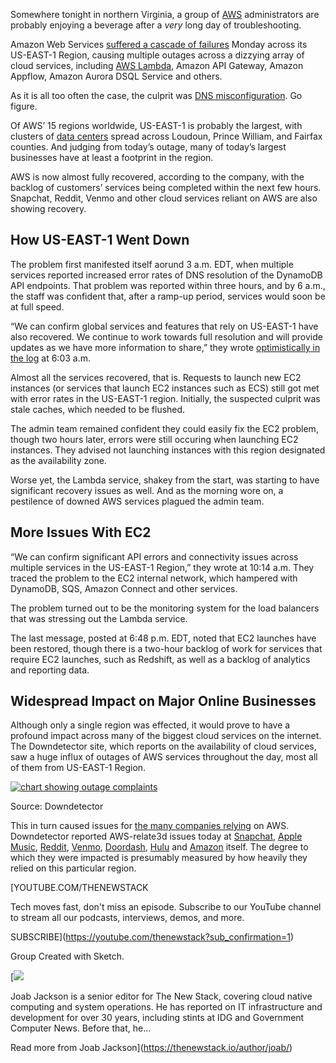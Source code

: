 Somewhere tonight in northern Virginia, a group of [AWS](https://aws.amazon.com/?utm_content=inline+mention) administrators are probably enjoying a beverage after a *very* long day of troubleshooting.

Amazon Web Services [suffered a cascade of failures](https://www.aboutamazon.com/news/aws/aws-service-disruptions-outage-update) Monday across its US-EAST-1 Region, causing multiple outages across a dizzying array of cloud services, including [AWS Lambda](https://thenewstack.io/three-reasons-why-teams-move-away-from-aws-lambda/), Amazon API Gateway, Amazon Appflow, Amazon Aurora DSQL Service and others.

As it is all too often the case, the culprit was [DNS misconfiguration](https://thenewstack.io/why-you-need-distributed-dns-implementation/). Go figure.

Of AWS’ 15 regions worldwide, US-EAST-1 is probably the largest, with clusters of [data centers](https://thenewstack.io/how-much-energy-is-really-being-consumed-by-data-centers/) spread across Loudoun, Prince William, and Fairfax counties. And judging from today’s outage, many of today’s largest businesses have at least a footprint in the region.

AWS is now almost fully recovered, according to the company, with the backlog of customers’ services being completed within the next few hours. Snapchat, Reddit, Venmo and other cloud services reliant on AWS are also showing recovery.

## How US-EAST-1 Went Down

The problem first manifested itself aorund 3 a.m. EDT, when multiple services reported increased error rates of DNS resolution of the DynamoDB API endpoints. That problem was reported within three hours, and by 6 a.m., the staff was confident that, after a ramp-up period, services would soon be at full speed.

“We can confirm global services and features that rely on US-EAST-1 have also recovered. We continue to work towards full resolution and will provide updates as we have more information to share,” they wrote [optimistically in the log](https://health.aws.amazon.com/health/status) at 6:03 a.m.

Almost all the services recovered, that is. Requests to launch new EC2 instances (or services that launch EC2 instances such as ECS) still got met with error rates in the US-EAST-1 region. Initially, the suspected culprit was stale caches, which needed to be flushed.

The admin team remained confident they could easily fix the EC2 problem, though two hours later, errors were still occuring when launching EC2 instances. They advised not launching instances with this region designated as the availability zone.

Worse yet, the Lambda service, shakey from the start, was starting to have significant recovery issues as well. And as the morning wore on, a pestilence of downed AWS services plagued the admin team.

## More Issues With EC2

“We can confirm significant API errors and connectivity issues across multiple services in the US-EAST-1 Region,” they wrote at 10:14 a.m. They traced the problem to the EC2 internal network, which hampered with DynamoDB, SQS, Amazon Connect and other services.

The problem turned out to be the monitoring system for the load balancers that was stressing out the Lambda service.

The last message, posted at 6:48 p.m. EDT, noted that EC2 launches have been restored, though there is a two-hour backlog of work for services that require EC2 launches, such as Redshift, as well as a backlog of analytics and reporting data.

## Widespread Impact on Major Online Businesses

Although only a single region was effected, it would prove to have a profound impact across many of the biggest cloud services on the internet. The Downdetector site, which reports on the availability of cloud services, saw a huge influx of outages of AWS services throughout the day, most all of them from US-EAST-1 Region.

[![chart showing outage complaints](https://cdn.thenewstack.io/media/2025/10/a03c0424-downdetector-1-aws-oct20.png)](https://cdn.thenewstack.io/media/2025/10/a03c0424-downdetector-1-aws-oct20.png)

Source: Downdetector

This in turn caused issues for [the many companies relying](https://www.cnbc.com/2025/10/20/amazon-web-services-outage-takes-down-major-websites.html) on AWS. Downdetector reported AWS-relate3d issues today at [Snapchat](https://downdetector.com/status/snapchat/), [Apple Music](https://downdetector.com/status/apple-music/), [Reddit](https://downdetector.com/status/reddit/), [Venmo](https://downdetector.com/status/venmo/), [Doordash](https://downdetector.com/status/doordash/), [Hulu](https://downdetector.com/status/hulu/) and [Amazon](https://downdetector.com/status/amazon/) itself. The degree to which they were impacted is presumably measured by how heavily they relied on this particular region.

[YOUTUBE.COM/THENEWSTACK

Tech moves fast, don't miss an episode. Subscribe to our YouTube
channel to stream all our podcasts, interviews, demos, and more.

SUBSCRIBE](https://youtube.com/thenewstack?sub_confirmation=1)

Group
Created with Sketch.

[![](https://thenewstack.io/wp-content/uploads/2017/05/327440bd-joab-jackson_avatar_1495152980.-600x600.jpeg)

Joab Jackson is a senior editor for The New Stack, covering cloud native computing and system operations. He has reported on IT infrastructure and development for over 30 years, including stints at IDG and Government Computer News. Before that, he...

Read more from Joab Jackson](https://thenewstack.io/author/joab/)